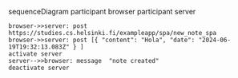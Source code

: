 sequenceDiagram
    participant browser
    participant server

    browser->>server: post https://studies.cs.helsinki.fi/exampleapp/spa/new_note_spa 
    browser->>server: post [{ "content": "Hola", "date": "2024-06-19T19:32:13.083Z" } ]
    activate server
    server-->>browser: message	"note created"
    deactivate server